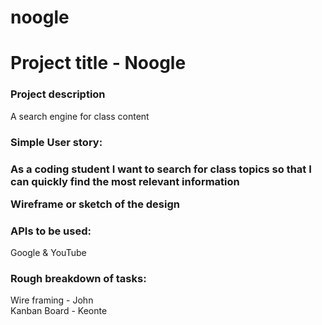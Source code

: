 # noogle

<h1>Project title - Noogle</h1>
<h3>Project description</h3>
A search engine for class content 

<h3>Simple User story:<h3>
As a coding student 
I want to search for class topics
so that I can quickly find the most relevant information 

Wireframe or sketch of the design

<h3>APIs to be used:</h3>
Google & YouTube

<h3>Rough breakdown of tasks:</h3>
Wire framing - John
<br>
Kanban Board - Keonte

